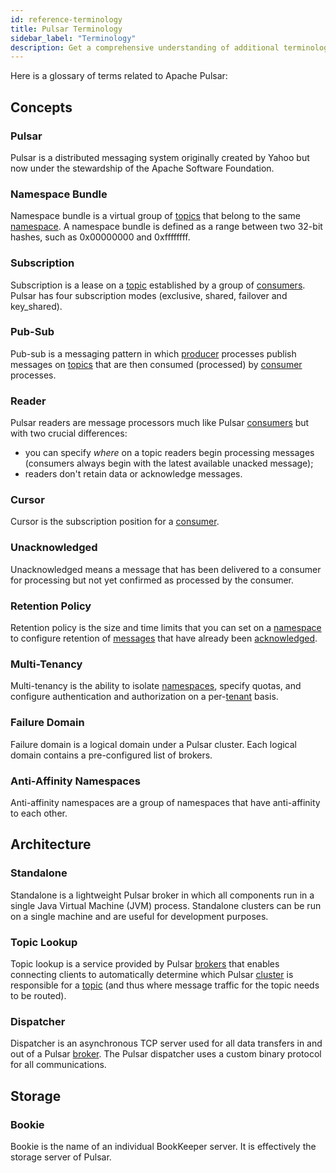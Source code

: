 ```yaml
---
id: reference-terminology
title: Pulsar Terminology
sidebar_label: "Terminology"
description: Get a comprehensive understanding of additional terminology definitions in Pulsar.
---
```


Here is a glossary of terms related to Apache Pulsar:

## Concepts

### Pulsar

Pulsar is a distributed messaging system originally created by Yahoo but now under the stewardship of the Apache Software Foundation.

### Namespace Bundle

Namespace bundle is a virtual group of [topics](concepts-messaging.md#topics) that belong to the same [namespace](concepts-multi-tenancy.md#namespaces). A namespace bundle
is defined as a range between two 32-bit hashes, such as 0x00000000 and 0xffffffff.

### Subscription

Subscription is a lease on a [topic](concepts-messaging.md#topics) established by a group of [consumers](concepts-clients.md#consumer). Pulsar has four subscription
modes (exclusive, shared, failover and key_shared).

### Pub-Sub

Pub-sub is a messaging pattern in which [producer](concepts-clients.md#producer) processes publish messages on [topics](concepts-messaging.md#topics) that
are then consumed (processed) by [consumer](concepts-clients.md#consumer) processes.


### Reader

Pulsar readers are message processors much like Pulsar [consumers](concepts-clients.md#consumer) but with two crucial differences:

- you can specify *where* on a topic readers begin processing messages (consumers always begin with the latest
  available unacked message);
- readers don't retain data or acknowledge messages.

### Cursor

Cursor is the subscription position for a [consumer](concepts-clients.md#consumer).

### Unacknowledged

Unacknowledged means a message that has been delivered to a consumer for processing but not yet confirmed as processed by the consumer.

### Retention Policy

Retention policy is the size and time limits that you can set on a [namespace](concepts-multi-tenancy.md#namespaces) to configure retention of [messages](concepts-messaging.md#messages)
that have already been [acknowledged](concepts-messaging.md#acknowledgment).

### Multi-Tenancy

Multi-tenancy is the ability to isolate [namespaces](concepts-multi-tenancy.md#namespaces), specify quotas, and configure authentication and authorization
on a per-[tenant](concepts-multi-tenancy.md#tenants) basis.

### Failure Domain

Failure domain is a logical domain under a Pulsar cluster. Each logical domain contains a pre-configured list of brokers.

### Anti-Affinity Namespaces

Anti-affinity namespaces are a group of namespaces that have anti-affinity to each other.


## Architecture

### Standalone

Standalone is a lightweight Pulsar broker in which all components run in a single Java Virtual Machine (JVM) process. Standalone
clusters can be run on a single machine and are useful for development purposes.

### Topic Lookup

Topic lookup is a service provided by Pulsar [brokers](concepts-architecture-overview.md#brokers) that enables connecting clients to automatically determine
which Pulsar [cluster](concepts-architecture-overview.md#clusters) is responsible for a [topic](concepts-messaging.md#topics) (and thus where message traffic for
the topic needs to be routed).

### Dispatcher

Dispatcher is an asynchronous TCP server used for all data transfers in and out of a Pulsar [broker](concepts-architecture-overview.md#brokers). The Pulsar
dispatcher uses a custom binary protocol for all communications.

## Storage

### Bookie

Bookie is the name of an individual BookKeeper server. It is effectively the storage server of Pulsar.
